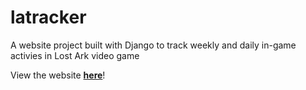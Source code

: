 # latracker

A website project built with Django to track weekly and daily in-game activies in Lost Ark video game

View the website [**here**](https://alperentan.pythonanywhere.com/)!<br>
